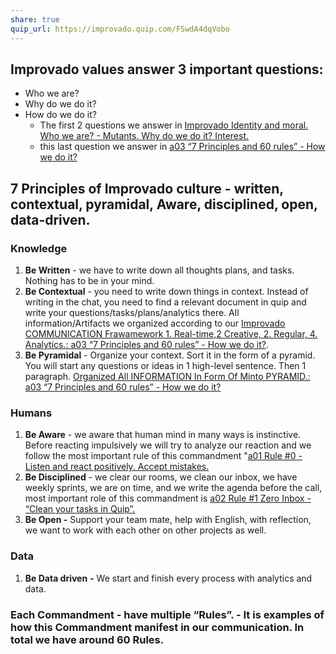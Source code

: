 ```yaml
---
share: true
quip_url: https://improvado.quip.com/FSwdA4dqVobo
---
```


## Improvado values answer 3 important questions: 

* Who we are? 
* Why do we do it? 
* How do we do it? 
    * The first 2 questions we answer in [Improvado Identity and moral. Who we are? - Mutants. Why do we do it? Interest.](https://improvado.quip.com/b19iAd3tttJX)
    * this last question we answer in [a03 “7 Principles and 60 rules” - How we do it?](https://improvado.quip.com/oVPAAiqWjaoi)

## 7 Principles of Improvado culture - written, contextual, pyramidal, Aware, disciplined, open, data-driven.

### Knowledge

1. **Be Written** - we have to write down all thoughts plans, and tasks. Nothing has to be in your mind. 
2. **Be Contextual** - you need to write down things in context. Instead of writing in the chat, you need to find a relevant document in quip and write your questions/tasks/plans/analytics there. All information/Artifacts we organized according to our [Improvado COMMUNICATION Frawamework 1. Real-time,2 Creative, 2. Regular, 4. Analytics.: a03 “7 Principles and 60 rules” - How we do it?](https://improvado.quip.com/oVPAAiqWjaoi#FVMACAxFZwt).
3. **Be Pyramidal** - Organize your context. Sort it in the form of a pyramid. You will start any questions or ideas in 1 high-level sentence. Then 1 paragraph.  [Organized All INFORMATION In Form Of Minto PYRAMID.: a03 “7 Principles and 60 rules” - How we do it?](https://improvado.quip.com/oVPAAiqWjaoi#s:FVMACAeOllc;FVMACAOAMLV)

### Humans

1. **Be Aware** - we aware that human mind in many ways is instinctive. Before reacting impulsively we will try to analyze our reaction and we follow the most important rule of this commandment "[a01 Rule #0 - Listen and react positively. Accept mistakes.](https://improvado.quip.com/idyvAu2L3ubp)
2. **Be Disciplined** - we clear our rooms, we clean our inbox, we have weekly sprints, we are on time, and we write the agenda before the call, most important role of this commandment is  [a02 Rule #1 Zero Inbox - “Clean your tasks in Quip”.](https://improvado.quip.com/ba6AAlsZEZqo)
3. **Be Open -** Support your team mate, help with English, with reflection, we want to work with each other on other projects as well. 

### Data

1. **Be Data driven** **-** We start and finish every process with analytics and data. 

### Each Commandment - have multiple “Rules”. - It is examples of how this Commandment manifest in our communication.  In total we have around 60 Rules. 


